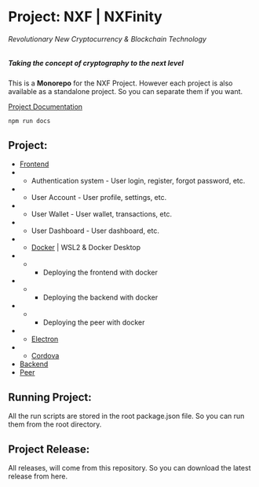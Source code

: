 # Project: NXF | NXFinity
###### Revolutionary New Cryptocurrency & Blockchain Technology
##### Taking the concept of cryptography to the next level

This is a **Monorepo** for the NXF Project. However each project is also available as a standalone project. So you can separate them if you want.

[Project Documentation](docs/index.md)

```js
npm run docs
```

## Project:

- [Frontend](frontend/README.md)
- - Authentication system - User login, register, forgot password, etc.
- - User Account - User profile, settings, etc.
- - User Wallet - User wallet, transactions, etc.
- - User Dashboard - User dashboard, etc.
- - [Docker](frontend/docker/README.md) | WSL2 & Docker Desktop
- - - Deploying the frontend with docker
- - - Deploying the backend with docker
- - - Deploying the peer with docker
- - [Electron](frontend/electron/README.md)
- - [Cordova](frontend/cordova/README.md)
- [Backend](backend/README.md)
- [Peer](peer/README.md)

## Running Project:

All the run scripts are stored in the root package.json file. So you can run them from the root directory.

## Project Release:

All releases, will come from this repository. So you can download the latest release from here.
